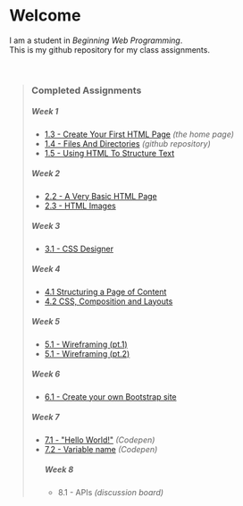 <h1>Welcome</h1>
<p>
    I am a student in <i>Beginning Web Programming</i>. 
    <br>This is my github repository for my class assignments.
</p>
<br>
 <blockquote>
    <h3>Completed Assignments</h3>

<h5>Week 1</h5>
<ul>
  <li><a href="https://joelxdav.github.io/">1.3 - Create Your First HTML Page</a> <i>(the home page)</i></li>
  <li><a href="https://github.com/joelxdav/joelxdav.github.io">1.4 - Files And Directories</a> <i>(github repository)</i></li>
  <li><a href="https://joelxdav.github.io/week01/in-the-beginning.html">1.5 - Using HTML To Structure Text</a></li>
</ul>

<h5>Week 2</h5>
<ul>
  <li><a href="https://joelxdav.github.io/week02/coding101.html">2.2 - A Very Basic HTML Page</a></li>
  <li><a href="https://joelxdav.github.io/week02/HTML-images.html">2.3 - HTML Images</a></li>
</ul>

<h5>Week 3</h5>
<ul>
  <li><a href="https://joelxdav.github.io/week03/css-designer.html">3.1 - CSS Designer</a></li>
</ul>

<h5>Week 4</h5>
<ul>
  <li><a href="https://joelxdav.github.io/week04/birds.html">4.1 Structuring a Page of Content</a></li>
  <li><a href="https://joelxdav.github.io/week04/cookieandkate.html">4.2 CSS, Composition and Layouts</a></li>
</ul>

<h5>Week 5</h5>
<ul>
  <li><a href="https://wireframe.cc/Kfl4j5" target="_blank">5.1 - Wireframing (pt.1)</a></li>
  <li><a href="https://wireframe.cc/bfUmBQ" target="_blank">5.1 - Wireframing (pt.2)</a></li>
</ul>

<h5>Week 6</h5>
<ul>
  <li><a href="https://joelxdav.github.io/frameworks/bootstrap/index.html" target="_blank">6.1 - Create your own Bootstrap site</a></li>
</ul>

<h5>Week 7</h5>
<ul>
  <li><a href="https://codepen.io/joelxdav/pen/RwoyGBY" target="_blank">7.1 - "Hello World!"</a> <i>(Codepen)</i></li>
  <li><a href="https://codepen.io/joelxdav/pen/zYojKXd?editors=1111" target="_blank">7.2 - Variable name</a> <i>(Codepen)</i></li>

<h5>Week 8</h5>
<ul>
  <li>8.1 - APIs <i>(discussion board)</i></li>
</ul>

  </blockquote>